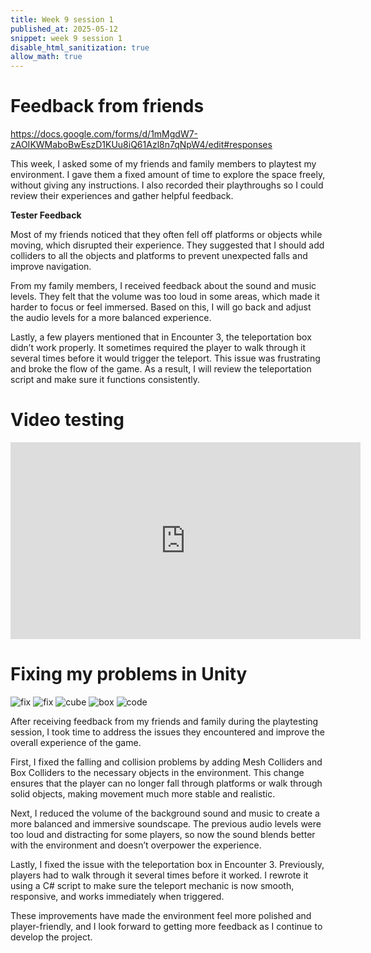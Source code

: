 ```yaml
---
title: Week 9 session 1
published_at: 2025-05-12
snippet: week 9 session 1
disable_html_sanitization: true
allow_math: true
---
```

# Feedback from friends
https://docs.google.com/forms/d/1mMgdW7-zAOIKWMaboBwEszD1KUu8iQ61Azl8n7qNpW4/edit#responses

This week, I asked some of my friends and family members to playtest my environment. I gave them a fixed amount of time to explore the space freely, without giving any instructions. I also recorded their playthroughs so I could review their experiences and gather helpful feedback.

**Tester Feedback**

Most of my friends noticed that they often fell off platforms or objects while moving, which disrupted their experience. They suggested that I should add colliders to all the objects and platforms to prevent unexpected falls and improve navigation.

From my family members, I received feedback about the sound and music levels. They felt that the volume was too loud in some areas, which made it harder to focus or feel immersed. Based on this, I will go back and adjust the audio levels for a more balanced experience.

Lastly, a few players mentioned that in Encounter 3, the teleportation box didn’t work properly. It sometimes required the player to walk through it several times before it would trigger the teleport. This issue was frustrating and broke the flow of the game. As a result, I will review the teleportation script and make sure it functions consistently.

# Video testing
<iframe width="560" height="315" src="https://www.youtube.com/embed/onU1j-BTeQ4?si=ZOxmBtmMUV-zdVDw&amp;start=5" title="YouTube video player" frameborder="0" allow="accelerometer; autoplay; clipboard-write; encrypted-media; gyroscope; picture-in-picture; web-share" referrerpolicy="strict-origin-when-cross-origin" allowfullscreen></iframe>

# Fixing my problems in Unity
![fix](fix.png)
![fix](fix2.png)
![cube](cube.png)
![box](box.png) ![code](code.png) 

After receiving feedback from my friends and family during the playtesting session, I took time to address the issues they encountered and improve the overall experience of the game.

First, I fixed the falling and collision problems by adding Mesh Colliders and Box Colliders to the necessary objects in the environment. This change ensures that the player can no longer fall through platforms or walk through solid objects, making movement much more stable and realistic.

Next, I reduced the volume of the background sound and music to create a more balanced and immersive soundscape. The previous audio levels were too loud and distracting for some players, so now the sound blends better with the environment and doesn’t overpower the experience.

Lastly, I fixed the issue with the teleportation box in Encounter 3. Previously, players had to walk through it several times before it worked. I rewrote it using a C# script to make sure the teleport mechanic is now smooth, responsive, and works immediately when triggered.

These improvements have made the environment feel more polished and player-friendly, and I look forward to getting more feedback as I continue to develop the project.


